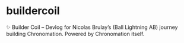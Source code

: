 # buildercoil
✨ Builder Coil – Devlog for Nicolas Brulay’s (Ball Lightning AB) journey building Chronomation. Powered by Chronomation itself.
